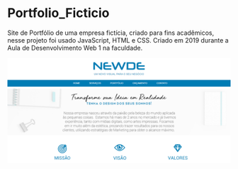 # Portfolio_Ficticio
Site de Portfólio de uma empresa fictícia, criado para fins acadêmicos, nesse projeto foi usado JavaScript, HTML e CSS.
Criado em 2019 durante a Aula de Desenvolvimento Web 1 na faculdade.

![Site_Portfolio_Ficticio](Site_Portfolio_Ficticio.PNG)
